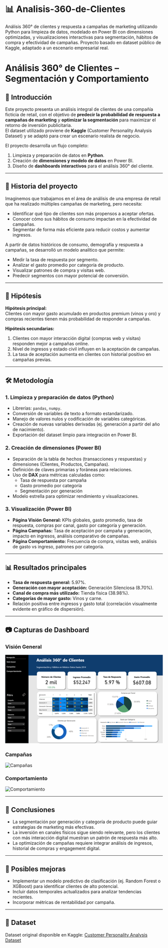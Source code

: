 # 📊 Analisis-360-de-Clientes
Análisis 360° de clientes y respuesta a campañas de marketing utilizando Python para limpieza de datos, modelado en Power BI con dimensiones optimizadas, y visualizaciones interactivas para segmentación, hábitos de compra y efectividad de campañas. Proyecto basado en dataset público de Kaggle, adaptado a un escenario empresarial real.
# Análisis 360° de Clientes – Segmentación y Comportamiento

## 📌 Introducción
Este proyecto presenta un análisis integral de clientes de una compañía ficticia de retail, con el objetivo de **predecir la probabilidad de respuesta a campañas de marketing** y **optimizar la segmentación** para maximizar el retorno de inversión publicitaria.  
El dataset utilizado proviene de **Kaggle** (Customer Personality Analysis Dataset) y se adaptó para crear un escenario realista de negocio.

El proyecto desarrolla un flujo completo:
1. Limpieza y preparación de datos en **Python**.
2. Creación de **dimensiones y modelo de datos** en Power BI.
3. Diseño de **dashboards interactivos** para el análisis 360° del cliente.

---

## 🏢 Historia del proyecto
Imaginemos que trabajamos en el área de análisis de una empresa de retail que ha realizado múltiples campañas de marketing, pero necesita:
- Identificar qué tipo de clientes son más propensos a aceptar ofertas.
- Conocer cómo sus hábitos de consumo impactan en la efectividad de campañas.
- Segmentar de forma más eficiente para reducir costos y aumentar ingresos.

A partir de datos históricos de consumo, demografía y respuesta a campañas, se desarrolló un modelo analítico que permite:
- Medir la tasa de respuesta por segmento.
- Analizar el gasto promedio por categoría de producto.
- Visualizar patrones de compra y visitas web.
- Predecir segmentos con mayor potencial de conversión.

---

## 🎯 Hipótesis
**Hipótesis principal:**  
Clientes con mayor gasto acumulado en productos premium (vinos y oro) y compras recientes tienen más probabilidad de responder a campañas.

**Hipótesis secundarias:**  
1. Clientes con mayor interacción digital (compras web y visitas) responden mejor a campañas online.  
2. Nivel de ingresos y estado civil influyen en la aceptación de campañas.  
3. La tasa de aceptación aumenta en clientes con historial positivo en campañas previas.

---

## 🛠 Metodología

### 1. Limpieza y preparación de datos (Python)
- Librerías: `pandas`, `numpy`.
- Conversión de variables de texto a formato estandarizado.
- Manejo de valores nulos y codificación de variables categóricas.
- Creación de nuevas variables derivadas (ej. generación a partir del año de nacimiento).
- Exportación del dataset limpio para integración en Power BI.

### 2. Creación de dimensiones (Power BI)
- Separación de la tabla de hechos (transacciones y respuestas) y dimensiones (Clientes, Productos, Campañas).
- Definición de claves primarias y foráneas para relaciones.
- Uso de **DAX** para métricas calculadas como:
  - Tasa de respuesta por campaña
  - Gasto promedio por categoría
  - Segmentación por generación
- Modelo estrella para optimizar rendimiento y visualizaciones.

### 3. Visualización (Power BI)
- **Página Visión General:** KPIs globales, gasto promedio, tasa de respuesta, compras por canal, gasto por categoría y generación.
- **Página Campañas:** Tasa de aceptación por campaña y generación, impacto en ingresos, análisis comparativo de campañas.
- **Página Comportamiento:** Frecuencia de compra, visitas web, análisis de gasto vs ingreso, patrones por categoría.

---

## 📊 Resultados principales
- **Tasa de respuesta general:** 5.97%.
- **Generación con mayor aceptación:** Generación Silenciosa (8.70%).
- **Canal de compra más utilizado:** Tienda física (38.98%).
- **Categorías de mayor gasto:** Vinos y carne.
- Relación positiva entre ingresos y gasto total (correlación visualmente evidente en gráfico de dispersión).

---

## 📷 Capturas de Dashboard

### Visión General
![Visión General](customer-analytics-360-powerb/dashboard/powerbi_screenshots/informegeneral.png
)

### Campañas
![Campañas](<img width="1198" height="675" alt="image" src="https://github.com/user-attachments/assets/8662c5b6-9e0b-49bf-a923-350ef473807f" />
)

### Comportamiento
![Comportamiento](<img width="1196" height="675" alt="image" src="https://github.com/user-attachments/assets/034fc8e1-083f-4ab2-8a87-69c328593e6d" />
)

---

## 📌 Conclusiones
- La segmentación por generación y categoría de producto puede guiar estrategias de marketing más efectivas.
- La inversión en canales físicos sigue siendo relevante, pero los clientes con más interacción digital muestran un patrón de respuesta más alto.
- La optimización de campañas requiere integrar análisis de ingresos, historial de compras y engagement digital.

---

## 🚀 Posibles mejoras
- Implementar un modelo predictivo de clasificación (ej. Random Forest o XGBoost) para identificar clientes de alto potencial.
- Incluir datos temporales actualizados para analizar tendencias recientes.
- Incorporar métricas de rentabilidad por campaña.

---

## 📂 Dataset
Dataset original disponible en Kaggle: [Customer Personality Analysis Dataset](https://www.kaggle.com/datasets/imakash3011/customer-personality-analysis)


